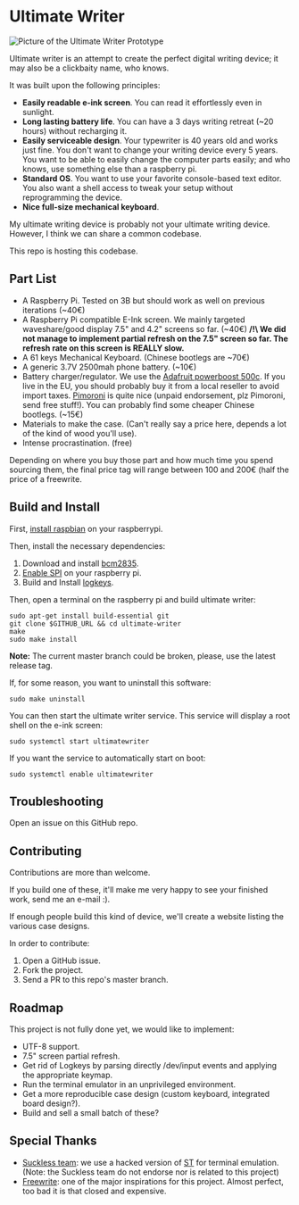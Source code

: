 Ultimate Writer
========

![Picture of the Ultimate Writer Prototype](img/ultimate-writer.jpg)

Ultimate writer is an attempt to create the perfect digital writing device; it may also be a clickbaity name, who knows.

It was built upon the following principles:

- **Easily readable e-ink screen**. You can read it effortlessly even in sunlight.
- **Long lasting battery life**. You can have a 3 days writing retreat (~20 hours) without recharging it.
- **Easily serviceable design**. Your typewriter is 40 years old and works just fine. You don't want to change your writing device every 5 years. You want to be able to easily change the computer parts easily; and who knows, use something else than a raspberry pi.
- **Standard OS**. You want to use your favorite console-based text editor. You also want a shell access to tweak your setup without reprogramming the device.
- **Nice full-size mechanical keyboard**.

My ultimate writing device is probably not your ultimate writing device. However, I think we can share a common codebase.

This repo is hosting this codebase.

## Part List

- A Raspberry Pi. Tested on 3B but should work as well on previous iterations (~40€)
- A Raspberry Pi compatible E-Ink screen. We mainly targeted waveshare/good display 7.5" and 4.2" screens so far. (~40€) **/!\ We did not manage to implement partial refresh on the 7.5" screen so far. The refresh rate on this screen is REALLY slow.**
- A 61 keys Mechanical Keyboard. (Chinese bootlegs are ~70€)
- A generic 3.7V 2500mah phone battery. (~10€)
- Battery charger/regulator. We use the [Adafruit powerboost 500c](https://www.adafruit.com/product/1944). If you live in the EU, you should probably buy it from a local reseller to avoid import taxes. [Pimoroni](https://shop.pimoroni.com/products/powerboost-500-charger-rechargeable-5v-lipo-usb-boost-500ma) is quite nice (unpaid endorsement, plz Pimoroni, send free stuff!). You can probably find some cheaper Chinese bootlegs. (~15€)
- Materials to make the case. (Can't really say a price here, depends a lot of the kind of wood you'll use).
- Intense procrastination. (free)

Depending on where you buy those part and how much time you spend sourcing them, the final price tag will range between 100 and 200€ (half the price of a freewrite.

## Build and Install

First, [install raspbian](https://www.raspberrypi.org/downloads/raspbian/) on your raspberrypi.

Then, install the necessary dependencies:

1. Download and install [bcm2835](http://www.airspayce.com/mikem/bcm2835/).
1. [Enable SPI](https://www.raspberrypi-spy.co.uk/2014/08/enabling-the-spi-interface-on-the-raspberry-pi/) on your raspberry pi.
1. Build and Install [logkeys](https://github.com/kernc/logkeys/blob/master/INSTALL).

Then, open a terminal on the raspberry pi and build ultimate writer:

```
sudo apt-get install build-essential git
git clone $GITHUB_URL && cd ultimate-writer
make
sudo make install
```

**Note:** The current master branch could be broken, please, use the latest release tag.

If, for some reason, you want to uninstall this software:

```
sudo make uninstall
```

You can then start the ultimate writer service. This service will display a root shell on the e-ink screen:

```
sudo systemctl start ultimatewriter
```

If you want the service to automatically start on boot:

```
sudo systemctl enable ultimatewriter
```

## Troubleshooting

Open an issue on this GitHub repo.


## Contributing

Contributions are more than welcome.

If you build one of these, it'll make me very happy to see your finished work, send me an e-mail :).

If enough people build this kind of device, we'll create a website listing the various case designs.

In order to contribute:

1. Open a GitHub issue.
1. Fork the project.
1. Send a PR to this repo's master branch.

## Roadmap

This project is not fully done yet, we would like to implement:

- UTF-8 support.
- 7.5" screen partial refresh.
- Get rid of Logkeys by parsing directly /dev/input events and applying the appropriate keymap.
- Run the terminal emulator in an unprivileged environment.
- Get a more reproducible case design (custom keyboard, integrated board design?).
- Build and sell a small batch of these?

## Special Thanks

- [Suckless team](https://suckless.org): we use a hacked version of [ST](https://st.suckless.org/) for terminal emulation. (Note: the Suckless team do not endorse nor is related to this project)
- [Freewrite](https://getfreewrite.com/): one of the major inspirations for this project. Almost perfect, too bad it is that closed and expensive.
